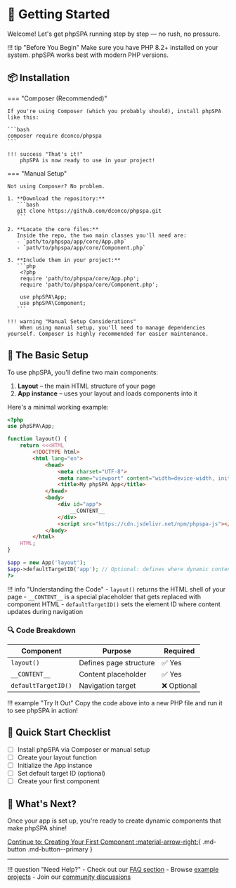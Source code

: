 # 🚀 Getting Started

Welcome! Let's get phpSPA running step by step — no rush, no pressure.

!!! tip "Before You Begin"
    Make sure you have PHP 8.2+ installed on your system. phpSPA works best with modern PHP versions.

## 📦 Installation

=== "Composer (Recommended)"

    If you're using Composer (which you probably should), install phpSPA like this:

    ```bash
    composer require dconco/phpspa
    ```

    !!! success "That's it!"
        phpSPA is now ready to use in your project!

=== "Manual Setup"

    Not using Composer? No problem.

    1. **Download the repository:**
       ```bash
       git clone https://github.com/dconco/phpspa.git
       ```

    2. **Locate the core files:**
       Inside the repo, the two main classes you'll need are:
       - `path/to/phpspa/app/core/App.php`
       - `path/to/phpspa/app/core/Component.php`

    3. **Include them in your project:**
       ```php
        <?php
        require 'path/to/phpspa/core/App.php';
        require 'path/to/phpspa/core/Component.php';
        
        use phpSPA\App;
        use phpSPA\Component;
       ```

    !!! warning "Manual Setup Considerations"
        When using manual setup, you'll need to manage dependencies yourself. Composer is highly recommended for easier maintenance.

## 🧱 The Basic Setup

To use phpSPA, you'll define two main components:

1. **Layout** – the main HTML structure of your page
2. **App instance** – uses your layout and loads components into it

Here's a minimal working example:

```php title="Basic phpSPA Setup"
<?php
use phpSPA\App;

function layout() {
    return <<<HTML
        <!DOCTYPE html>
        <html lang="en">
            <head>
                <meta charset="UTF-8">
                <meta name="viewport" content="width=device-width, initial-scale=1.0">
                <title>My phpSPA App</title>
            </head>
            <body>
                <div id="app">
                    __CONTENT__
                </div>
                <script src="https://cdn.jsdelivr.net/npm/phpspa-js"></script>
            </body>
        </html>
    HTML;
}

$app = new App('layout');
$app->defaultTargetID('app'); // Optional: defines where dynamic content loads
?>
```

!!! info "Understanding the Code"
    - `layout()` returns the HTML shell of your page
    - `__CONTENT__` is a special placeholder that gets replaced with component HTML
    - `defaultTargetID()` sets the element ID where content updates during navigation

### 🔍 Code Breakdown

| Component           | Purpose                | Required   |
| ------------------- | ---------------------- | ---------- |
| `layout()`          | Defines page structure | ✅ Yes      |
| `__CONTENT__`       | Content placeholder    | ✅ Yes      |
| `defaultTargetID()` | Navigation target      | ❌ Optional |

!!! example "Try It Out"
    Copy the code above into a new PHP file and run it to see phpSPA in action!

## 🎯 Quick Start Checklist

- [ ] Install phpSPA via Composer or manual setup
- [ ] Create your layout function
- [ ] Initialize the App instance
- [ ] Set default target ID (optional)
- [ ] Create your first component

## 🔧 What's Next?

Once your app is set up, you're ready to create dynamic components that make phpSPA shine!

[Continue to: Creating Your First Component :material-arrow-right:](./3-creating-your-first-component.md){ .md-button .md-button--primary }

---

!!! question "Need Help?"
    - Check out our [FAQ section](#)
    - Browse [example projects](#)
    - Join our [community discussions](https://github.com/dconco/phpspa/discussions)
